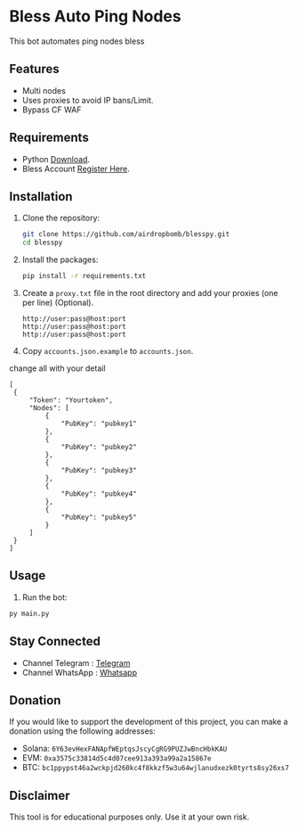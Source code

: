 # Bless Auto Ping Nodes

This bot automates ping nodes bless

## Features

- Multi nodes
- Uses proxies to avoid IP bans/Limit.
- Bypass CF WAF

## Requirements

- Python [Download](https://www.python.org/ftp/python/3.13.0/python-3.13.0-amd64.exe).
- Bless Account [Register Here](https://bless.network/dashboard?ref=P3Z3OA).

## Installation

1. Clone the repository:

   ```sh
   git clone https://github.com/airdropbomb/blesspy.git
   cd blesspy
   ```

2. Install the packages:

   ```sh
   pip install -r requirements.txt
   ```

3. Create a `proxy.txt` file in the root directory and add your proxies (one per line) (Optional).

   ```
   http://user:pass@host:port
   http://user:pass@host:port
   http://user:pass@host:port
   ```

4. Copy `accounts.json.example` to `accounts.json`.

change all with your detail

```
[
 {
     "Token": "Yourtoken",
     "Nodes": [
         {
             "PubKey": "pubkey1"
         },
         {
             "PubKey": "pubkey2"
         },
         {
             "PubKey": "pubkey3"
         },
         {
             "PubKey": "pubkey4"
         },
         {
             "PubKey": "pubkey5"
         }
     ]
 }
]
```

## Usage

1. Run the bot:

```sh
py main.py
```

## Stay Connected

- Channel Telegram : [Telegram](https://t.me/elpuqus)
- Channel WhatsApp : [Whatsapp](https://whatsapp.com/channel/0029VavBRhGBqbrEF9vxal1R)

## Donation

If you would like to support the development of this project, you can make a donation using the following addresses:

- Solana: `6Y63evHexFANApfWEptqsJscyCgRG9PUZJwBncHbkKAU`
- EVM: `0xa3575c33814d5c4d07cee913a393a99a2a15867e`
- BTC: `bc1ppypst46a2wckpjd260kc4f8kkzf5w3u64wjlanudxezk0tyrts8sy26xs7`

## Disclaimer

This tool is for educational purposes only. Use it at your own risk.
